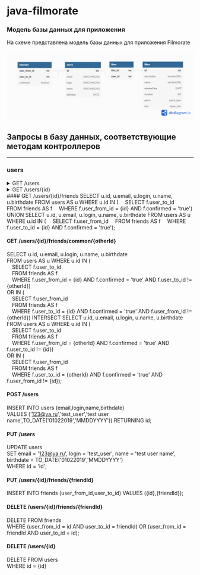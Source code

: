 # java-filmorate
### Модель базы данных для приложения  

На схеме представлена модель базы данных для приложения Filmorate

![Data base scheme](./FilmorateDataBaseModel.png)

## Запросы в базу данных, соответствующие методам контроллеров  
---
### users
<details><summary>GET /users</summary><p> 
```SQL
SELECT * FROM users;
```
</p></details>
<details><summary>GET /users/{id}</summary><p>
SELECT id, email, login, name, birthdate
FROM users  
WHERE id = {id};
</p></details>
#### GET /users/{id}/friends  
SELECT u.id, u.email, u.login, u.name, u.birthdate  
FROM users AS u
WHERE u.id IN (  
&emsp;SELECT f.user_to_id   
&emsp;FROM friends AS f  
&emsp;WHERE f.user_from_id = {id} AND f.confirmed = 'true')
UNION  
SELECT u.id, u.email, u.login, u.name, u.birthdate  
FROM users AS u
WHERE u.id IN (  
&emsp;SELECT f.user_from_id  
&emsp;FROM friends AS f  
&emsp;WHERE f.user_to_id = {id} AND f.confirmed = 'true');

#### GET /users/{id}/friends/common/{otherId}  
SELECT u.id, u.email, u.login, u.name, u.birthdate  
FROM users AS u
WHERE u.id IN (  
&emsp;SELECT f.user_to_id   
&emsp;FROM friends AS f  
&emsp;WHERE f.user_from_id = {id} AND f.confirmed = 'true' AND f.user_to_id != {otherId})   
OR IN (  
&emsp;SELECT f.user_from_id  
&emsp;FROM friends AS f  
&emsp;WHERE f.user_to_id = {id} AND f.confirmed = 'true' AND f.user_from_id != {otherId})
INTERSECT
SELECT u.id, u.email, u.login, u.name, u.birthdate  
FROM users AS u
WHERE u.id IN (  
&emsp;SELECT f.user_to_id   
&emsp;FROM friends AS f  
&emsp;WHERE f.user_from_id = {otherId} AND f.confirmed = 'true' AND f.user_to_id != {id})   
OR IN (  
&emsp;SELECT f.user_from_id  
&emsp;FROM friends AS f  
&emsp;WHERE f.user_to_id = {otherId} AND f.confirmed = 'true' AND f.user_from_id != {id});

#### POST /users
INSERT INTO users (email,login,name,birthdate)  
VALUES ('123@ya.ru','test_user','test user name',TO_DATE('01022019','MMDDYYYY'))
RETURNING id;
#### PUT /users
UPDATE users  
SET email = '123@ya.ru', login = 'test_user', name = 'test user name', birthdate = TO_DATE('01022019','MMDDYYYY')  
WHERE id = 'id';
#### PUT /users/{id}/friends/{friendId}
INSERT INTO friends (user_from_id,user_to_id)
VALUES ({id},{friendId});
#### DELETE /users/{id}/friends/{friendId}
DELETE FROM friends    
WHERE (user_from_id = id AND user_to_id = friendId) OR (user_from_id = friendId AND user_to_id = id);
#### DELETE /users/{id}
DELETE FROM users  
WHERE id = {id}
